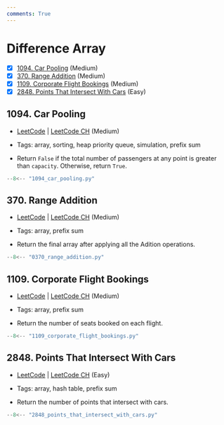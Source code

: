 ```yaml
---
comments: True
---
```


# Difference Array

- [x] [1094. Car Pooling](https://leetcode.cn/problems/car-pooling/) (Medium)
- [x] [370. Range Addition](https://leetcode.cn/problems/range-addition/) (Medium)
- [x] [1109. Corporate Flight Bookings](https://leetcode.cn/problems/corporate-flight-bookings/) (Medium)
- [x] [2848. Points That Intersect With Cars](https://leetcode.cn/problems/points-that-intersect-with-cars/) (Easy)

## 1094. Car Pooling

-   [LeetCode](https://leetcode.com/problems/car-pooling/) | [LeetCode CH](https://leetcode.cn/problems/car-pooling/) (Medium)

-   Tags: array, sorting, heap priority queue, simulation, prefix sum
-   Return `False` if the total number of passengers at any point is greater than `capacity`. Otherwise, return `True`.

```python title="1094. Car Pooling - Python Solution"
--8<-- "1094_car_pooling.py"
```

## 370. Range Addition

-   [LeetCode](https://leetcode.com/problems/range-addition/) | [LeetCode CH](https://leetcode.cn/problems/range-addition/) (Medium)

-   Tags: array, prefix sum
-   Return the final array after applying all the Adition operations.

```python title="370. Range Addition - Python Solution"
--8<-- "0370_range_addition.py"
```

## 1109. Corporate Flight Bookings

-   [LeetCode](https://leetcode.com/problems/corporate-flight-bookings/) | [LeetCode CH](https://leetcode.cn/problems/corporate-flight-bookings/) (Medium)

-   Tags: array, prefix sum
-   Return the number of seats booked on each flight.

```python title="1109. Corporate Flight Bookings - Python Solution"
--8<-- "1109_corporate_flight_bookings.py"
```

## 2848. Points That Intersect With Cars

-   [LeetCode](https://leetcode.com/problems/points-that-intersect-with-cars/) | [LeetCode CH](https://leetcode.cn/problems/points-that-intersect-with-cars/) (Easy)

-   Tags: array, hash table, prefix sum
-   Return the number of points that intersect with cars.

```python title="2848. Points That Intersect With Cars - Python Solution"
--8<-- "2848_points_that_intersect_with_cars.py"
```
